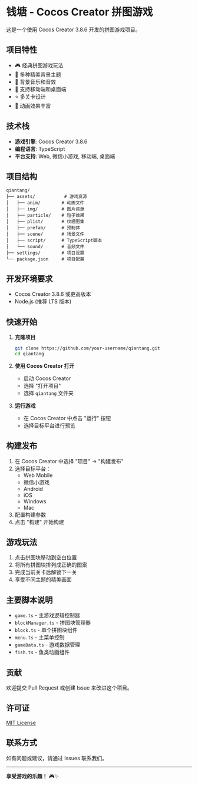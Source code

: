 # 钱塘 - Cocos Creator 拼图游戏

这是一个使用 Cocos Creator 3.8.6 开发的拼图游戏项目。

## 项目特性

- 🎮 经典拼图游戏玩法
- 🎨 多种精美背景主题
- 🎵 背景音乐和音效
- 📱 支持移动端和桌面端
- ⭐ 多关卡设计
- 🎯 动画效果丰富

## 技术栈

- **游戏引擎**: Cocos Creator 3.8.6
- **编程语言**: TypeScript
- **平台支持**: Web, 微信小游戏, 移动端, 桌面端

## 项目结构

```
qiantang/
├── assets/           # 游戏资源
│   ├── anim/        # 动画文件
│   ├── img/         # 图片资源
│   ├── particle/    # 粒子效果
│   ├── plist/       # 纹理图集
│   ├── prefab/      # 预制体
│   ├── scene/       # 场景文件
│   ├── script/      # TypeScript脚本
│   └── sound/       # 音频文件
├── settings/        # 项目设置
└── package.json     # 项目配置
```

## 开发环境要求

- Cocos Creator 3.8.6 或更高版本
- Node.js (推荐 LTS 版本)

## 快速开始

1. **克隆项目**
   ```bash
   git clone https://github.com/your-username/qiantang.git
   cd qiantang
   ```

2. **使用 Cocos Creator 打开**
   - 启动 Cocos Creator
   - 选择 "打开项目"
   - 选择 `qiantang` 文件夹

3. **运行游戏**
   - 在 Cocos Creator 中点击 "运行" 按钮
   - 选择目标平台进行预览

## 构建发布

1. 在 Cocos Creator 中选择 "项目" -> "构建发布"
2. 选择目标平台：
   - Web Mobile
   - 微信小游戏
   - Android
   - iOS
   - Windows
   - Mac
3. 配置构建参数
4. 点击 "构建" 开始构建

## 游戏玩法

1. 点击拼图块移动到空白位置
2. 将所有拼图块排列成正确的图案
3. 完成当前关卡后解锁下一关
4. 享受不同主题的精美画面

## 主要脚本说明

- `game.ts` - 主游戏逻辑控制器
- `blockManager.ts` - 拼图块管理器
- `block.ts` - 单个拼图块组件
- `menu.ts` - 主菜单控制
- `gameData.ts` - 游戏数据管理
- `fish.ts` - 鱼类动画组件

## 贡献

欢迎提交 Pull Request 或创建 Issue 来改进这个项目。

## 许可证

[MIT License](LICENSE)

## 联系方式

如有问题或建议，请通过 Issues 联系我们。

---

**享受游戏的乐趣！** 🎮✨
